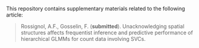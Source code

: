 This repository contains supplementary materials related to the following article:

> Rossignol, A.F., Gosselin, F. (**submitted**). Unacknowledging spatial structures affects frequentist inference and predictive performance of hierarchical GLMMs for count data involving SVCs.
